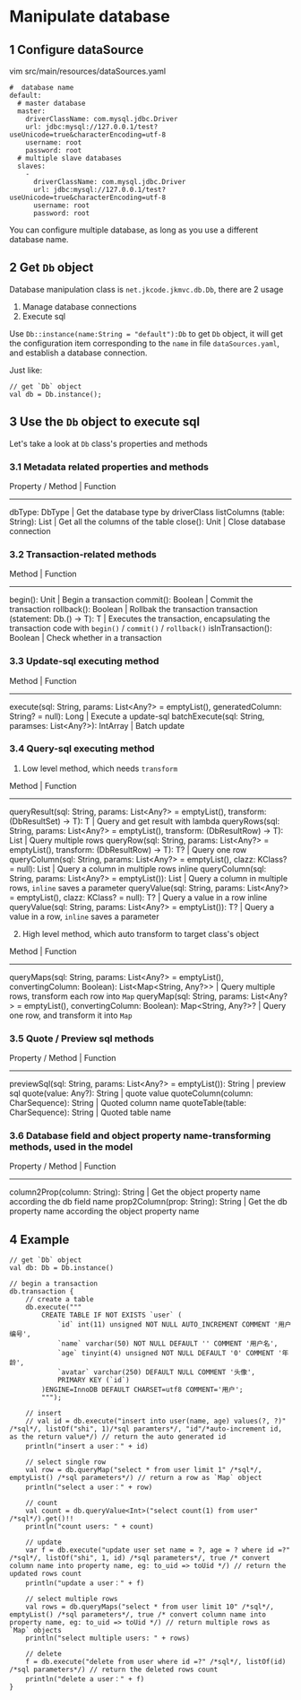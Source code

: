 # Manipulate database

## 1 Configure dataSource

vim src/main/resources/dataSources.yaml

```
#  database name
default:
  # master database
  master:
    driverClassName: com.mysql.jdbc.Driver
    url: jdbc:mysql://127.0.0.1/test?useUnicode=true&characterEncoding=utf-8
    username: root
    password: root
  # multiple slave databases
  slaves:
    -
      driverClassName: com.mysql.jdbc.Driver
      url: jdbc:mysql://127.0.0.1/test?useUnicode=true&characterEncoding=utf-8
      username: root
      password: root
```

You can configure multiple database, as long as you use a different database name.

## 2 Get `Db` object

Database manipulation class is `net.jkcode.jkmvc.db.Db`, there are 2 usage
1. Manage database connections
2. Execute sql

Use `Db::instance(name:String = "default"):Db` to get `Db` object, it will get the configuration item corresponding to the `name` in file `dataSources.yaml`, and establish a database connection.

Just like:

```
// get `Db` object
val db = Db.instance();
```

## 3 Use the `Db` object to execute sql

Let's take a look at `Db` class's properties and methods

### 3.1 Metadata related properties and methods

Property / Method | Function
--- --- --- ---
dbType: DbType | Get the database type by driverClass
listColumns (table: String): List<String> | Get all the columns of the table
close(): Unit | Close database connection

### 3.2 Transaction-related methods

Method | Function
--- --- --- ---
begin(): Unit | Begin a transaction
commit(): Boolean | Commit the transaction
rollback(): Boolean | Rollbak the transaction
transaction (statement: Db.() -> T): T | Executes the transaction, encapsulating the transaction code with `begin()` / `commit()` / `rollback()`
isInTransaction(): Boolean | Check whether in a transaction

### 3.3 Update-sql executing method

Method | Function
--- --- --- ---
execute(sql: String, params: List<Any?> = emptyList(), generatedColumn: String? = null): Long | Execute a update-sql
batchExecute(sql: String, paramses: List<Any?>): IntArray | Batch update

### 3.4 Query-sql executing method

1. Low level method, which needs `transform`

Method | Function
--- --- --- ---
queryResult(sql: String, params: List<Any?> = emptyList(), transform: (DbResultSet) -> T): T | Query and get result with lambda
queryRows(sql: String, params: List<Any?> = emptyList(), transform: (DbResultRow) -> T): List<T> | Query multiple rows
queryRow(sql: String, params: List<Any?> = emptyList(), transform: (DbResultRow) -> T): T? | Query one row
queryColumn(sql: String, params: List<Any?> = emptyList(), clazz: KClass<T>? = null): List<T> | Query a column in multiple rows
inline queryColumn(sql: String, params: List<Any?> = emptyList()): List<T> | Query a column in multiple rows, `inline` saves a parameter
queryValue(sql: String, params: List<Any?> = emptyList(), clazz: KClass<T>? = null): T? | Query a value in a row
inline queryValue(sql: String, params: List<Any?> = emptyList()): T? | Query a value in a row, `inline` saves a parameter

2. High level method, which auto transform to target class's object

Method | Function
--- --- --- ---
queryMaps(sql: String, params: List<Any?> = emptyList(), convertingColumn: Boolean): List<Map<String, Any?>> | Query multiple rows, transform each row into `Map`
queryMap(sql: String, params: List<Any?> = emptyList(), convertingColumn: Boolean): Map<String, Any?>? | Query one row, and transform it into `Map`

### 3.5 Quote / Preview sql methods

Property / Method | Function
--- --- --- ---
previewSql(sql: String, params: List<Any?> = emptyList()): String | preview sql
quote(value: Any?): String | quote value
quoteColumn(column: CharSequence): String | Quoted column name
quoteTable(table: CharSequence): String | Quoted table name

### 3.6 Database field and object property name-transforming methods, used in the model

Property / Method | Function
--- --- --- ---
column2Prop(column: String): String | Get the object property name according the db field name
prop2Column(prop: String): String | Get the db property name according the object property name

## 4 Example

```
// get `Db` object
val db: Db = Db.instance()

// begin a transaction
db.transaction {
    // create a table
    db.execute("""
        CREATE TABLE IF NOT EXISTS `user` (
            `id` int(11) unsigned NOT NULL AUTO_INCREMENT COMMENT '用户编号',
            `name` varchar(50) NOT NULL DEFAULT '' COMMENT '用户名',
            `age` tinyint(4) unsigned NOT NULL DEFAULT '0' COMMENT '年龄',
            `avatar` varchar(250) DEFAULT NULL COMMENT '头像',
            PRIMARY KEY (`id`)
        )ENGINE=InnoDB DEFAULT CHARSET=utf8 COMMENT='用户';
        """);

    // insert
    // val id = db.execute("insert into user(name, age) values(?, ?)" /*sql*/, listOf("shi", 1)/*sql paramters*/, "id"/*auto-increment id, as the return value*/) // return the auto generated id
    println("insert a user：" + id)

    // select single row
    val row = db.queryMap("select * from user limit 1" /*sql*/, emptyList() /*sql parameters*/) // return a row as `Map` object
    println("select a user：" + row)

    // count
    val count = db.queryValue<Int>("select count(1) from user" /*sql*/).get()!!
    println("count users: " + count)

    // update
    var f = db.execute("update user set name = ?, age = ? where id =?" /*sql*/, listOf("shi", 1, id) /*sql parameters*/, true /* convert column name into property name, eg: to_uid => toUid */) // return the updated rows count
    println("update a user：" + f)

    // select multiple rows
    val rows = db.queryMaps("select * from user limit 10" /*sql*/, emptyList() /*sql parameters*/, true /* convert column name into property name, eg: to_uid => toUid */) // return multiple rows as `Map` objects
    println("select multiple users: " + rows)

    // delete
    f = db.execute("delete from user where id =?" /*sql*/, listOf(id) /*sql parameters*/) // return the deleted rows count
    println("delete a user：" + f)
}
```